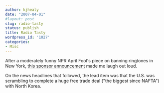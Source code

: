 ```yaml
---
author: kjhealy
date: "2007-04-01"
#layout: post
slug: radio-tasty
status: publish
title: Radio Tasty
wordpress_id: '1027'
categories:
- Misc
---
```


After a moderately funny NPR April Fool's piece on banning ringtones in New York, [this sponsor announcement](http://www.kieranhealy.org/files/misc/NPRSoylentGreen.mp3) made me laugh out loud.

On the news headlines that followed, the lead item was that the U.S. was scrambling to complete a huge free trade deal ("the biggest since NAFTA") with North Korea.
